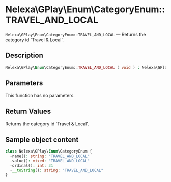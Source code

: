 # Nelexa\GPlay\Enum\CategoryEnum::TRAVEL_AND_LOCAL
`Nelexa\GPlay\Enum\CategoryEnum::TRAVEL_AND_LOCAL` — Returns the category id 'Travel & Local'.

## Description
```php
Nelexa\GPlay\Enum\CategoryEnum::TRAVEL_AND_LOCAL ( void ) : Nelexa\GPlay\Enum\CategoryEnum
```

## Parameters
This function has no parameters.

## Return Values
Returns the category id 'Travel & Local'.

## Sample object content
```php
class Nelexa\GPlay\Enum\CategoryEnum {
  -name(): string: "TRAVEL_AND_LOCAL"
  -value(): mixed: "TRAVEL_AND_LOCAL"
  -ordinal(): int: 31
  -__toString(): string: "TRAVEL_AND_LOCAL"
}
```
